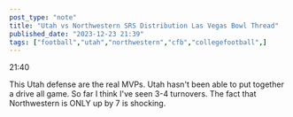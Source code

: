 ```yaml
---
post_type: "note" 
title: "Utah vs Northwestern SRS Distribution Las Vegas Bowl Thread"
published_date: "2023-12-23 21:39"
tags: ["football","utah","northwestern","cfb","collegefootball",]
---
```


21:40

This Utah defense are the real MVPs. Utah hasn't been able to put together a drive all game. So far I think I've seen 3-4 turnovers. The fact that Northwestern is ONLY up by 7 is shocking. 